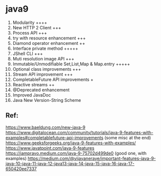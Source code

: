 # java9

1) Modularity ++++
2) New HTTP 2 Client +++
3) Process API +++
4) try with resource enhancement +++
5) Diamond operator enhancement ++
6) Interface private method +++++
7) JShell CLI +++
8) Muti resolution image API +++
9) Immutable/Unmodifiable Set,List,Map & Map.entry +++++
10) Optional class improvements +++
11) Stream API improvement +++
12) CompletableFuture API improvements +
13) Reactive streams ++
14) @Deprecated enhancement
15) Improved JavaDoc
16) Java New Version-String Scheme


Ref:
----

https://www.baeldung.com/new-java-9
https://www.digitalocean.com/community/tutorials/java-9-features-with-examples#completablefuture-api-improvements (some misc at the end)
https://www.geeksforgeeks.org/java-9-features-with-examples/
https://www.javatpoint.com/java-9-features
https://iampravo.medium.com/java-9-75702d499de0 (good one, with examples)
https://medium.com/@vijayaneraye/important-features-java-9-java-10-java-11-java-12-java13-java-14-java-15-java-16-java-17-650420ee7337

